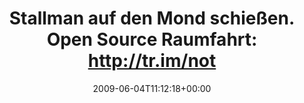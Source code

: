 ---
retweeted: false
source: <a href="http://twitter.com" rel="nofollow">Twitter Web Client</a>
entities:
  hashtags:
  - text: scnr
    indices:
    - '73'
    - '78'
  symbols: []
  user_mentions: []
  urls: []
display_text_range:
- '0'
- '78'
favorite_count: '0'
id_str: '2028215684'
truncated: false
retweet_count: '0'
id: '2028215684'
created_at: Thu Jun 04 11:12:18 +0000 2009
favorited: false
full_text: 'Stallman auf den Mond schießen. Open Source Raumfahrt: http://tr.im/notp
  #scnr'
lang: de
tags:
- scnr
- pesos/twitter
date: '2009-06-04T11:12:18+00:00'
src: https://twitter.com/bascht/status/2028215684
original_url: https://twitter.com/bascht/status/2028215684
type: twitter_tweet
text: 'Stallman auf den Mond schießen. Open Source Raumfahrt: http://tr.im/notp #scnr'
title: 'Stallman auf den Mond schießen. Open Source Raumfahrt: http://tr.im/not'

---